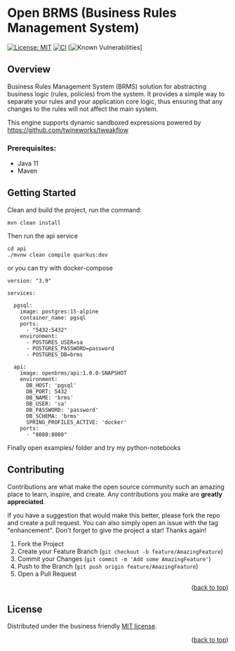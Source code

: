 <a name="readme-top"></a>
# Open BRMS (Business Rules Management System)

[![License: MIT](https://img.shields.io/badge/License-MIT-yellow.svg)](https://opensource.org/licenses/MIT)
[![CI](https://github.com/openbrms/openbrms/actions/workflows/maven.yml/badge.svg)](https://github.com/openbrms/openbrms/actions/workflows/maven.yml)
[![Known Vulnerabilities](https://snyk.io/test/github/openbrms/openbrms/badge.svg)]


## Overview

Business Rules Management System (BRMS) solution for abstracting business logic (rules, policies) from the system.
It provides a simple way to separate your rules and your application core logic,
thus ensuring that any changes to the rules will not affect the main system.

This engine supports dynamic sandboxed expressions powered by https://github.com/twineworks/tweakflow

### Prerequisites:

* Java 11
* Maven

## Getting Started

Clean and build the project, run the command:
```shell
mvn clean install
```

Then run the api service
```shell
cd api
./mvnw clean compile quarkus:dev
```

or you can try with docker-compose
```shell
version: "3.9"

services:

  pgsql:
    image: postgres:15-alpine
    container_name: pgsql
    ports:
      - "5432:5432"
    environment:
      - POSTGRES_USER=sa
      - POSTGRES_PASSWORD=password
      - POSTGRES_DB=brms

  api:
    image: openbrms/api:1.0.0-SNAPSHOT
    environment:
      DB_HOST: 'pgsql'
      DB_PORT: 5432
      DB_NAME: 'brms'
      DB_USER: 'sa'
      DB_PASSWORD: 'password'
      DB_SCHEMA: 'brms'
      SPRING_PROFILES_ACTIVE: 'docker'
    ports:
      - "8080:8080"
```

Finally open examples/ folder and try my python-notebooks


<!-- CONTRIBUTING -->
## Contributing

Contributions are what make the open source community such an amazing place to learn, inspire, and create. Any contributions you make are **greatly appreciated**.

If you have a suggestion that would make this better, please fork the repo and create a pull request. You can also simply open an issue with the tag "enhancement".
Don't forget to give the project a star! Thanks again!

1. Fork the Project
2. Create your Feature Branch (`git checkout -b feature/AmazingFeature`)
3. Commit your Changes (`git commit -m 'Add some AmazingFeature'`)
4. Push to the Branch (`git push origin feature/AmazingFeature`)
5. Open a Pull Request

<p align="right">(<a href="#readme-top">back to top</a>)</p>



<!-- LICENSE -->
## License
Distributed under the business friendly [MIT license](https://opensource.org/licenses/MIT).

<p align="right">(<a href="#readme-top">back to top</a>)</p>

